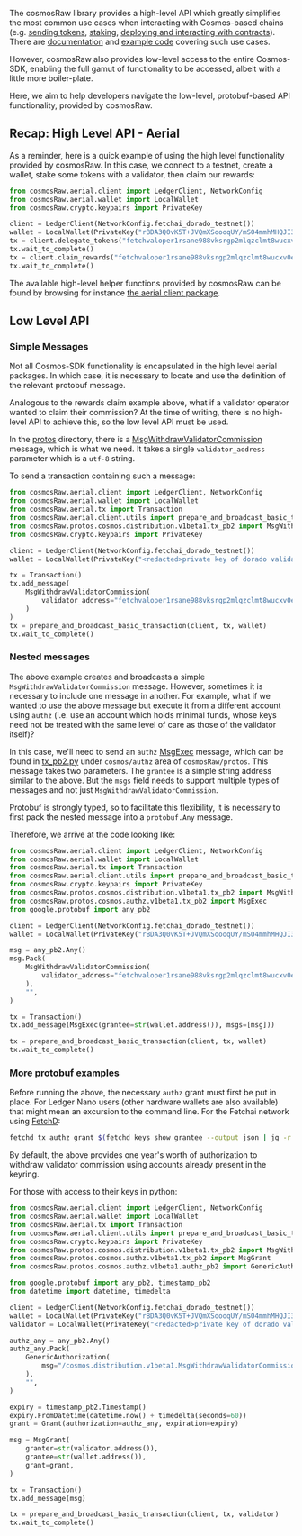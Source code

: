 The cosmosRaw library provides a high-level API which greatly simplifies the
most common use cases when interacting with Cosmos-based chains (e.g. [sending
tokens](send-tokens.md), [staking](staking.md), [deploying and interacting with contracts](deploy-a-contract.md)). There are [documentation](connect-to-network.md) and
[example code](https://github.com/fetchai/cosmosRaw/tree/master/examples) covering such use cases.

However, cosmosRaw also provides low-level access to the entire Cosmos-SDK, enabling the
full gamut of functionality to be accessed, albeit with a little more boiler-plate.

Here, we aim to help developers navigate the low-level, protobuf-based API functionality, provided by cosmosRaw.

## Recap: High Level API - Aerial

As a reminder, here is a quick example of using the high level functionality provided by cosmosRaw. In this case, we connect to a testnet, create a wallet, stake some tokens with a validator, then claim our rewards:

```python
from cosmosRaw.aerial.client import LedgerClient, NetworkConfig
from cosmosRaw.aerial.wallet import LocalWallet
from cosmosRaw.crypto.keypairs import PrivateKey

client = LedgerClient(NetworkConfig.fetchai_dorado_testnet())
wallet = LocalWallet(PrivateKey("rBDA3Q0vK5T+JVQmXSoooqUY/mSO4mmhMHQJI31+h1o="))
tx = client.delegate_tokens("fetchvaloper1rsane988vksrgp2mlqzclmt8wucxv0ej4hrn2k", 20, wallet)
tx.wait_to_complete()
tx = client.claim_rewards("fetchvaloper1rsane988vksrgp2mlqzclmt8wucxv0ej4hrn2k", wallet)
tx.wait_to_complete()
```

The available high-level helper functions provided by cosmosRaw can be found by browsing for instance
[the aerial client package](https://github.com/fetchai/cosmosRaw/blob/master/cosmosRaw/aerial/client/__init__.py).

## Low Level API

### Simple Messages

Not all Cosmos-SDK functionality is encapsulated in the high level aerial packages. In which case, it is necessary to locate and use the definition of the relevant protobuf message.

Analogous to the rewards claim example above, what if a validator operator wanted to claim their commission? At the time of writing, there is no high-level API to achieve this, so the low level API must be used.

In the [protos](https://github.com/fetchai/cosmosRaw/tree/master/cosmosRaw/protos) directory, there is a [MsgWithdrawValidatorCommission](https://github.com/fetchai/cosmosRaw/blob/6d7b5f49722b67c803145d55aa291fe426c19994/cosmosRaw/protos/cosmos/distribution/v1beta1/tx_pb2.py#L160)
message, which is what we need. It takes a single `validator_address` parameter which is a `utf-8` string.

To send a transaction containing such a message:

```python
from cosmosRaw.aerial.client import LedgerClient, NetworkConfig
from cosmosRaw.aerial.wallet import LocalWallet
from cosmosRaw.aerial.tx import Transaction
from cosmosRaw.aerial.client.utils import prepare_and_broadcast_basic_transaction
from cosmosRaw.protos.cosmos.distribution.v1beta1.tx_pb2 import MsgWithdrawValidatorCommission
from cosmosRaw.crypto.keypairs import PrivateKey

client = LedgerClient(NetworkConfig.fetchai_dorado_testnet())
wallet = LocalWallet(PrivateKey("<redacted>private key of dorado validator0"))

tx = Transaction()
tx.add_message(
    MsgWithdrawValidatorCommission(
        validator_address="fetchvaloper1rsane988vksrgp2mlqzclmt8wucxv0ej4hrn2k"
    )
)
tx = prepare_and_broadcast_basic_transaction(client, tx, wallet)
tx.wait_to_complete()
```

### Nested messages

The above example creates and broadcasts a simple `MsgWithdrawValidatorCommission` message. However, sometimes it is necessary to include one message in another. For example, what if we wanted to use the above message but execute it from a different account using `authz` (i.e. use an account which holds minimal funds, whose keys need not be treated with the same level of care as those of the validator itself)?

In this case, we'll need to send an `authz`
[MsgExec](https://github.com/fetchai/cosmosRaw/blob/4abb976753edcab402fcc23d4dce3ab67b73b608/cosmosRaw/protos/cosmos/authz/v1beta1/tx_pb2.py#L114)
message, which can be found in [tx_pb2.py](https://github.com/fetchai/cosmosRaw/blob/4abb976753edcab402fcc23d4dce3ab67b73b608/cosmosRaw/protos/cosmos/authz/v1beta1/tx_pb2.py) under `cosmos/authz` area of `cosmosRaw/protos`.
This message takes two parameters. The `grantee` is a simple string address similar to the above. But the `msgs` field needs to support multiple types of messages and not just `MsgWithdrawValidatorCommission`.

Protobuf is strongly typed, so to facilitate this flexibility, it is necessary to first pack the nested message into a `protobuf.Any` message.

Therefore, we arrive at the code looking like:

```python
from cosmosRaw.aerial.client import LedgerClient, NetworkConfig
from cosmosRaw.aerial.wallet import LocalWallet
from cosmosRaw.aerial.tx import Transaction
from cosmosRaw.aerial.client.utils import prepare_and_broadcast_basic_transaction
from cosmosRaw.crypto.keypairs import PrivateKey
from cosmosRaw.protos.cosmos.distribution.v1beta1.tx_pb2 import MsgWithdrawValidatorCommission
from cosmosRaw.protos.cosmos.authz.v1beta1.tx_pb2 import MsgExec
from google.protobuf import any_pb2

client = LedgerClient(NetworkConfig.fetchai_dorado_testnet())
wallet = LocalWallet(PrivateKey("rBDA3Q0vK5T+JVQmXSoooqUY/mSO4mmhMHQJI31+h1o="))

msg = any_pb2.Any()
msg.Pack(
    MsgWithdrawValidatorCommission(
        validator_address="fetchvaloper1rsane988vksrgp2mlqzclmt8wucxv0ej4hrn2k"
    ),
    "",
)

tx = Transaction()
tx.add_message(MsgExec(grantee=str(wallet.address()), msgs=[msg]))

tx = prepare_and_broadcast_basic_transaction(client, tx, wallet)
tx.wait_to_complete()
```

### More protobuf examples

Before running the above, the necessary `authz` grant must first be put in place. For Ledger Nano users (other hardware wallets are also available) that might mean an excursion to the command line. For the Fetchai network using [FetchD](https://docs.fetch.ai/ledger_v2/):

```bash
fetchd tx authz grant $(fetchd keys show grantee --output json | jq -r .address) generic --msg-type "/cosmos.distribution.v1beta1.MsgWithdrawValidatorCommission" --from=$(fetchd keys show grantor --output json | jq -r .address) --gas auto --gas-adjustment 1.5 --gas-prices 5000000000atestfet
```

By default, the above provides one year's worth of authorization to withdraw validator commission using accounts already present in the keyring.

For those with access to their keys in python:

```python
from cosmosRaw.aerial.client import LedgerClient, NetworkConfig
from cosmosRaw.aerial.wallet import LocalWallet
from cosmosRaw.aerial.tx import Transaction
from cosmosRaw.aerial.client.utils import prepare_and_broadcast_basic_transaction
from cosmosRaw.crypto.keypairs import PrivateKey
from cosmosRaw.protos.cosmos.distribution.v1beta1.tx_pb2 import MsgWithdrawValidatorCommission
from cosmosRaw.protos.cosmos.authz.v1beta1.tx_pb2 import MsgGrant
from cosmosRaw.protos.cosmos.authz.v1beta1.authz_pb2 import GenericAuthorization, Grant

from google.protobuf import any_pb2, timestamp_pb2
from datetime import datetime, timedelta

client = LedgerClient(NetworkConfig.fetchai_dorado_testnet())
wallet = LocalWallet(PrivateKey("rBDA3Q0vK5T+JVQmXSoooqUY/mSO4mmhMHQJI31+h1o="))
validator = LocalWallet(PrivateKey("<redacted>private key of dorado validator0"))

authz_any = any_pb2.Any()
authz_any.Pack(
    GenericAuthorization(
        msg="/cosmos.distribution.v1beta1.MsgWithdrawValidatorCommission"
    ),
    "",
)

expiry = timestamp_pb2.Timestamp()
expiry.FromDatetime(datetime.now() + timedelta(seconds=60))
grant = Grant(authorization=authz_any, expiration=expiry)

msg = MsgGrant(
    granter=str(validator.address()),
    grantee=str(wallet.address()),
    grant=grant,
)

tx = Transaction()
tx.add_message(msg)

tx = prepare_and_broadcast_basic_transaction(client, tx, validator)
tx.wait_to_complete()
```
